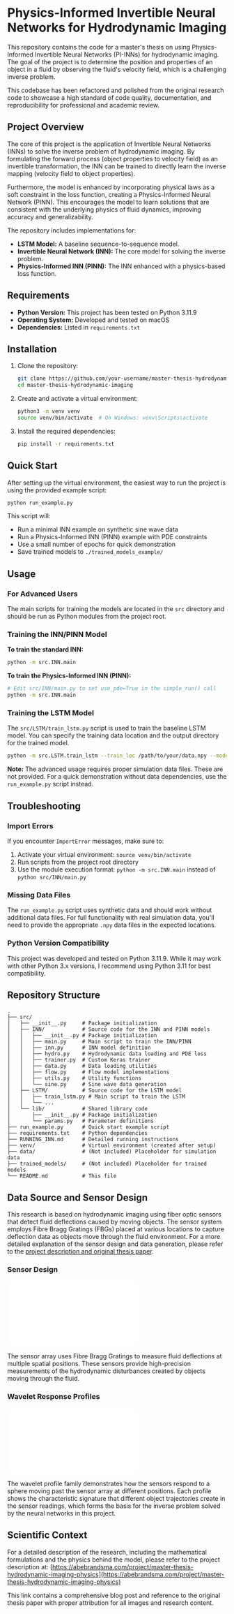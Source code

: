 # Physics-Informed Invertible Neural Networks for Hydrodynamic Imaging

This repository contains the code for a master's thesis on using Physics-Informed Invertible Neural Networks (PI-INNs) for hydrodynamic imaging. The goal of the project is to determine the position and properties of an object in a fluid by observing the fluid's velocity field, which is a challenging inverse problem.

This codebase has been refactored and polished from the original research code to showcase a high standard of code quality, documentation, and reproducibility for professional and academic review.

## Project Overview

The core of this project is the application of Invertible Neural Networks (INNs) to solve the inverse problem of hydrodynamic imaging. By formulating the forward process (object properties to velocity field) as an invertible transformation, the INN can be trained to directly learn the inverse mapping (velocity field to object properties).

Furthermore, the model is enhanced by incorporating physical laws as a soft constraint in the loss function, creating a Physics-Informed Neural Network (PINN). This encourages the model to learn solutions that are consistent with the underlying physics of fluid dynamics, improving accuracy and generalizability.

The repository includes implementations for:
-   **LSTM Model:** A baseline sequence-to-sequence model.
-   **Invertible Neural Network (INN):** The core model for solving the inverse problem.
-   **Physics-Informed INN (PINN):** The INN enhanced with a physics-based loss function.

## Requirements

- **Python Version:** This project has been tested on Python 3.11.9
- **Operating System:** Developed and tested on macOS
- **Dependencies:** Listed in `requirements.txt`

## Installation

1.  Clone the repository:
    ```bash
    git clone https://github.com/your-username/master-thesis-hydrodynamic-imaging.git
    cd master-thesis-hydrodynamic-imaging
    ```

2.  Create and activate a virtual environment:
    ```bash
    python3 -m venv venv
    source venv/bin/activate  # On Windows: venv\Scripts\activate
    ```

3.  Install the required dependencies:
    ```bash
    pip install -r requirements.txt
    ```

## Quick Start

After setting up the virtual environment, the easiest way to run the project is using the provided example script:

```bash
python run_example.py
```

This script will:
- Run a minimal INN example on synthetic sine wave data
- Run a Physics-Informed INN (PINN) example with PDE constraints
- Use a small number of epochs for quick demonstration
- Save trained models to `./trained_models_example/`

## Usage

### For Advanced Users

The main scripts for training the models are located in the `src` directory and should be run as Python modules from the project root.

### Training the INN/PINN Model

**To train the standard INN:**
```bash
python -m src.INN.main
```

**To train the Physics-Informed INN (PINN):**
```bash
# Edit src/INN/main.py to set use_pde=True in the simple_run() call
python -m src.INN.main
```

### Training the LSTM Model

The `src/LSTM/train_lstm.py` script is used to train the baseline LSTM model. You can specify the training data location and the output directory for the trained model.

```bash
python -m src.LSTM.train_lstm --train_loc /path/to/your/data.npy --model_dir /path/to/save/model/
```

**Note:** The advanced usage requires proper simulation data files. These are not provided. For a quick demonstration without data dependencies, use the `run_example.py` script instead.

## Troubleshooting

### Import Errors
If you encounter `ImportError` messages, make sure to:
1. Activate your virtual environment: `source venv/bin/activate`
2. Run scripts from the project root directory
3. Use the module execution format: `python -m src.INN.main` instead of `python src/INN/main.py`

### Missing Data Files
The `run_example.py` script uses synthetic data and should work without additional data files. For full functionality with real simulation data, you'll need to provide the appropriate `.npy` data files in the expected locations.

### Python Version Compatibility
This project was developed and tested on Python 3.11.9. While it may work with other Python 3.x versions, I recommend using Python 3.11 for best compatibility.

## Repository Structure

```
.
├── src/
│   ├── __init__.py     # Package initialization
│   ├── INN/            # Source code for the INN and PINN models
│   │   ├── __init__.py # Package initialization
│   │   ├── main.py     # Main script to train the INN/PINN
│   │   ├── inn.py      # INN model definition
│   │   ├── hydro.py    # Hydrodynamic data loading and PDE loss
│   │   ├── trainer.py  # Custom Keras trainer
│   │   ├── data.py     # Data loading utilities
│   │   ├── flow.py     # Flow model implementations
│   │   ├── utils.py    # Utility functions
│   │   └── sine.py     # Sine wave data generation
│   ├── LSTM/           # Source code for the LSTM model
│   │   ├── train_lstm.py # Main script to train the LSTM
│   │   └── ...
│   └── lib/            # Shared library code
│       ├── __init__.py # Package initialization
│       └── params.py   # Parameter definitions
├── run_example.py      # Quick start example script
├── requirements.txt    # Python dependencies
├── RUNNING_INN.md      # Detailed running instructions
├── venv/               # Virtual environment (created after setup)
├── data/               # (Not included) Placeholder for simulation data
├── trained_models/     # (Not included) Placeholder for trained models
└── README.md           # This file
```

## Data Source and Sensor Design

This research is based on hydrodynamic imaging using fiber optic sensors that detect fluid deflections caused by moving objects. The sensor system employs Fibre Bragg Gratings (FBGs) placed at various locations to capture deflection data as objects move through the fluid environment. For a more detailed explanation of the sensor design and data generation, please refer to the [project description and original thesis paper](https://abebrandsma.com/project/master-thesis-hydrodynamic-imaging-physics).

### Sensor Design

![Sensor Design Schematic](Thesis/images/sensor_design_schematic.pdf)

The sensor array uses Fibre Bragg Gratings to measure fluid deflections at multiple spatial positions. These sensors provide high-precision measurements of the hydrodynamic disturbances created by objects moving through the fluid.

### Wavelet Response Profiles

![Wavelet Profile Family](Thesis/images/wavelet_profile_family.pdf)

The wavelet profile family demonstrates how the sensors respond to a sphere moving past the sensor array at different positions. Each profile shows the characteristic signature that different object trajectories create in the sensor readings, which forms the basis for the inverse problem solved by the neural networks in this project.

## Scientific Context

For a detailed description of the research, including the mathematical formulations and the physics behind the model, please refer to the project description at:
[https://abebrandsma.com/project/master-thesis-hydrodynamic-imaging-physics](https://abebrandsma.com/project/master-thesis-hydrodynamic-imaging-physics)

This link contains a comprehensive blog post and reference to the original thesis paper with proper attribution for all images and research content.
